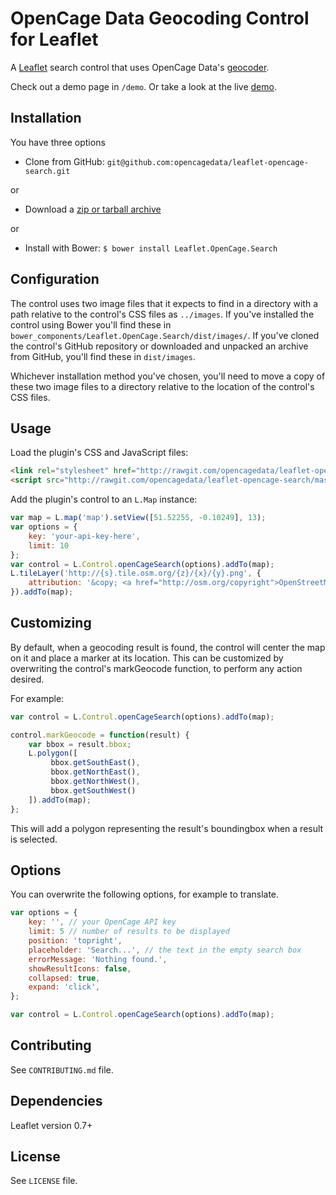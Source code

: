 # OpenCage Data Geocoding Control for Leaflet

A [Leaflet](http://leafletjs.com/) search control that uses OpenCage Data's [geocoder](http://geocoder.opencagedata.com/).

Check out a demo page in `/demo`. Or take a look at the live [demo](https://geocoder.opencagedata.com/tutorials/geocode-in-leaflet).


## Installation

You have three options

* Clone from GitHub: `git@github.com:opencagedata/leaflet-opencage-search.git`

or

* Download a [zip or tarball archive](https://github.com/opencagedata/leaflet-opencage-search/releases)

or

* Install with Bower: `$ bower install Leaflet.OpenCage.Search`


## Configuration

The control uses two image files that it expects to find in a directory with
a path relative to the control's CSS files as `../images`. If you've installed
the control using Bower you'll find these in `bower_components/Leaflet.OpenCage.Search/dist/images/`. If you've
cloned the control's GitHub repository or downloaded and unpacked an archive
from GitHub, you'll find these in `dist/images`.

Whichever installation method you've chosen, you'll need to move a copy of these
two image files to a directory relative to the location of the control's CSS files.

## Usage

Load the plugin's CSS and JavaScript files:

```HTML
<link rel="stylesheet" href="http://rawgit.com/opencagedata/leaflet-opencage-search/master/dist/css/L.Control.OpenCageSearch.dev.css" />
<script src="http://rawgit.com/opencagedata/leaflet-opencage-search/master/dist/js/L.Control.OpenCageSearch.dev.js"></script>
```

Add the plugin's control to an `L.Map` instance:

```javascript
var map = L.map('map').setView([51.52255, -0.10249], 13);
var options = {
    key: 'your-api-key-here',
    limit: 10
};
var control = L.Control.openCageSearch(options).addTo(map);
L.tileLayer('http://{s}.tile.osm.org/{z}/{x}/{y}.png', {
    attribution: '&copy; <a href="http://osm.org/copyright">OpenStreetMap</a> contributors'
}).addTo(map);

```

## Customizing

By default, when a geocoding result is found, the control will center the map on it and place a marker
at its location. This can be customized by overwriting the control's markGeocode function, to perform
any action desired.

For example:

```javascript
var control = L.Control.openCageSearch(options).addTo(map);

control.markGeocode = function(result) {
    var bbox = result.bbox;
    L.polygon([
         bbox.getSouthEast(),
         bbox.getNorthEast(),
         bbox.getNorthWest(),
         bbox.getSouthWest()
    ]).addTo(map);
};
```

This will add a polygon representing the result's boundingbox when a result is selected.


## Options

You can overwrite the following options, for example to translate.


```javascript
var options = {
    key: '', // your OpenCage API key
    limit: 5 // number of results to be displayed
    position: 'topright',
    placeholder: 'Search...', // the text in the empty search box
    errorMessage: 'Nothing found.',
    showResultIcons: false,
    collapsed: true,
    expand: 'click',
};    

var control = L.Control.openCageSearch(options).addTo(map);

```

## Contributing

See `CONTRIBUTING.md` file.

## Dependencies

Leaflet version 0.7+

## License

See `LICENSE` file.
